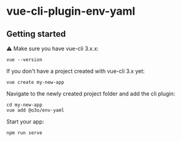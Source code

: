 # vue-cli-plugin-env-yaml

## Getting started

:warning: Make sure you have vue-cli 3.x.x:

```
vue --version
```

If you don't have a project created with vue-cli 3.x yet:

```
vue create my-new-app
```

Navigate to the newly created project folder and add the cli plugin:

```
cd my-new-app
vue add @o3o/env-yaml
```

Start your app:

```
npm run serve
```
